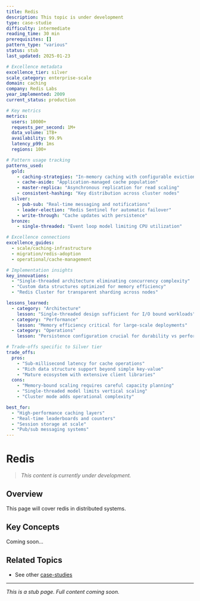 ```yaml
---
title: Redis
description: This topic is under development
type: case-studie
difficulty: intermediate
reading_time: 30 min
prerequisites: []
pattern_type: "various"
status: stub
last_updated: 2025-01-23

# Excellence metadata
excellence_tier: silver
scale_category: enterprise-scale
domain: caching
company: Redis Labs
year_implemented: 2009
current_status: production

# Key metrics
metrics:
  users: 10000+
  requests_per_second: 1M+
  data_volume: 1TB+
  availability: 99.9%
  latency_p99: 1ms
  regions: 100+

# Pattern usage tracking
patterns_used:
  gold:
    - caching-strategies: "In-memory caching with configurable eviction"
    - cache-aside: "Application-managed cache population"
    - master-replica: "Asynchronous replication for read scaling"
    - consistent-hashing: "Key distribution across cluster nodes"
  silver:
    - pub-sub: "Real-time messaging and notifications"
    - leader-election: "Redis Sentinel for automatic failover"
    - write-through: "Cache updates with persistence"
  bronze:
    - single-threaded: "Event loop model limiting CPU utilization"

# Excellence connections
excellence_guides:
  - scale/caching-infrastructure
  - migration/redis-adoption
  - operational/cache-management

# Implementation insights
key_innovations:
  - "Single-threaded architecture eliminating concurrency complexity"
  - "Custom data structures optimized for memory efficiency"
  - "Redis Cluster for transparent sharding across nodes"

lessons_learned:
  - category: "Architecture"
    lesson: "Single-threaded design sufficient for I/O bound workloads"
  - category: "Performance"
    lesson: "Memory efficiency critical for large-scale deployments"
  - category: "Operations"
    lesson: "Persistence configuration crucial for durability vs performance"

# Trade-offs specific to Silver tier
trade_offs:
  pros:
    - "Sub-millisecond latency for cache operations"
    - "Rich data structure support beyond simple key-value"
    - "Mature ecosystem with extensive client libraries"
  cons:
    - "Memory-bound scaling requires careful capacity planning"
    - "Single-threaded model limits vertical scaling"
    - "Cluster mode adds operational complexity"

best_for:
  - "High-performance caching layers"
  - "Real-time leaderboards and counters"
  - "Session storage at scale"
  - "Pub/sub messaging systems"
---
```



# Redis

> *This content is currently under development.*

## Overview

This page will cover redis in distributed systems.

## Key Concepts

Coming soon...

## Related Topics

- See other [case-studies](index.md)

---

*This is a stub page. Full content coming soon.*
